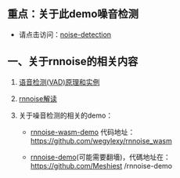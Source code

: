 ## 重点：关于此demo噪音检测
  - 请点击访问：[noise-detection](https://he-juan.github.io/noiseDetection/) 
  
  

 ## 一、关于rnnoise的相关内容
 
   1.  [语音检测(VAD)原理和实例](https://shichaog1.gitbooks.io/hand-book-of-speech-enhancement-and-recognition/content/chapter7.html)
   2.  [rnnoise解读](https://jmvalin.ca/demo/rnnoise/?__s=sgkgganpatrhthvch4js)
   
   3. 关于噪音检测的相关的demo： 
        - [rnnoise-wasm-demo](https://rnnoise.timtim.hk/demo/) 代码地址：https://github.com/wegylexy/rnnoise_wasm
   
        - [rnnoise-demo](https://raw.githack.com/Meshiest/rnnoise-demo/master/index.html)(可能需要翻墻)，代碼地址在：https://github.com/Meshiest /rnnoise-demo
       
